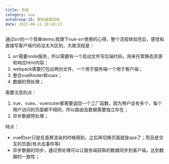 ```yaml
---
title: 总结
category: vue
autoGroup-15: 服务器端渲染
date: 2021-09-11 20:20:23
---
```


通过srr的一个简单demo,梳理下vue-srr使用的心得，整个流程体验完后，感觉和直接写客户端代码没太大区别，大致流程是：

1. srr需要node服务，所以需要有一个启动文件写后端代码，用来托管静态资源和响应html内容；
2. webpack需要打包出两份文件，一个用于服务端一个用于客户端；
3. 整合vueRouter和vuex；
4. 数据的预处理；

需要注意的点：

1. vue、vuex、vuerouter都需要返回一个工厂函数，因为用户会有多个，每个用户访问的页面都不相同，所以路由及数据需要独立存在；
2. 异步数据预处理；

特点：

- vue的ssr只是在首屏渲染的时候用到，之后再切换页面就是spa了；而且是交互的页面(有点击事件等)
- 异步数据的同步，通过预处理可以让服务端获取的数据同步到客户端，达到数据的一致性；

